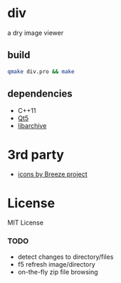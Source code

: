 # div

a dry image viewer

## build
```bash
qmake div.pro && make
```
## dependencies
 * C++11
 * [Qt5](http://www.qt.io)
 * [libarchive](http://libarchive.org)

# 3rd party
 * [icons by Breeze project](https://projects.kde.org/projects/kde/workspace/breeze-icons)

# License
MIT License

### TODO
 * detect changes to directory/files
 * f5 refresh image/directory
 * on-the-fly zip file browsing

